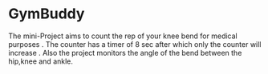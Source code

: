 # GymBuddy
The mini-Project aims to count the rep of your knee bend for medical purposes .
The counter has a timer of 8 sec after which only the counter will increase .
Also the project monitors the angle of the bend between the hip,knee and ankle.
